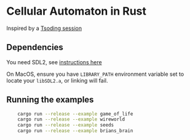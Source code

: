 
# Cellular Automaton in Rust

Inspired by a [Tsoding session](https://www.youtube.com/watch?v=Hz_13P7lRoA)

## Dependencies

You need SDL2, see [instructions here](https://blog.logrocket.com/using-sdl2-bindings-rust/)

On MacOS, ensure you have `LIBRARY_PATH` environment variable set to locate your `libSDL2.a`, or linking will fail.


## Running the examples

```bash
    cargo run --release --example game_of_life
    cargo run --release --example wireworld
    cargo run --release --example seeds
    cargo run --release --example brians_brain
```

